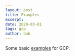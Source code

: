 ```yaml
---
layout: post
title: Examples
excerpt: 
date: 2020-03-01
tags: gcp
author: bob
---
```


Some basic [examples](https://github.com/bobbae/gcp/tree/main/examples) for GCP.

